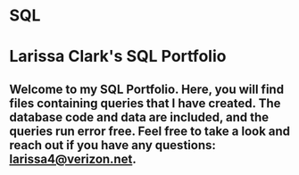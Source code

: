 # SQL
# Larissa Clark's SQL Portfolio

## Welcome to my SQL Portfolio. Here, you will find files containing queries that I have created. The database code and data are included, and the queries run error free. Feel free to take a look and reach out if you have any questions: larissa4@verizon.net.
